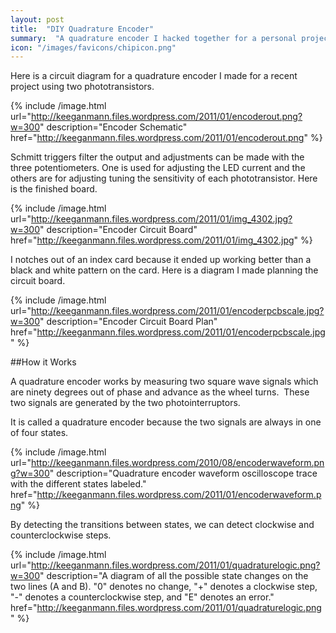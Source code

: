 ```yaml
---
layout: post
title:  "DIY Quadrature Encoder"
summary:  "A quadrature encoder I hacked together for a personal project"
icon: "/images/favicons/chipicon.png"
---
```



Here is a circuit diagram for a quadrature encoder I made for a recent project using two phototransistors.


{% include /image.html  url="http://keeganmann.files.wordpress.com/2011/01/encoderout.png?w=300"  description="Encoder Schematic"  href="http://keeganmann.files.wordpress.com/2011/01/encoderout.png" %}


Schmitt triggers filter the output and adjustments can be made with the three potentiometers.  One is used for adjusting the LED current and the others are for adjusting tuning the sensitivity of each phototransistor. Here is the finished board.


{% include /image.html  url="http://keeganmann.files.wordpress.com/2011/01/img_4302.jpg?w=300"  description="Encoder Circuit Board"  href="http://keeganmann.files.wordpress.com/2011/01/img_4302.jpg" %}

I notches out of an index card because it ended up working better than a black and white pattern on the card. Here is a diagram I made planning the circuit board.


{% include /image.html  url="http://keeganmann.files.wordpress.com/2011/01/encoderpcbscale.jpg?w=300"  description="Encoder Circuit Board Plan"  href="http://keeganmann.files.wordpress.com/2011/01/encoderpcbscale.jpg" %}

##How it Works

A quadrature encoder works by measuring two square wave signals which are ninety degrees out of phase and advance as the wheel turns.  These two signals are generated by the two photointerruptors.

It is called a quadrature encoder because the two signals are always in one of four states.


{% include /image.html  url="http://keeganmann.files.wordpress.com/2010/08/encoderwaveform.png?w=300"  description="Quadrature encoder waveform oscilloscope trace with the different states labeled."  href="http://keeganmann.files.wordpress.com/2011/01/encoderwaveform.png" %}

By detecting the transitions between states, we can detect clockwise and counterclockwise steps.


{% include /image.html  url="http://keeganmann.files.wordpress.com/2011/01/quadraturelogic.png?w=300"  description="A diagram of all the possible state changes on the two lines (A and B).  &quot;0&quot; denotes no change, &quot;+&quot; denotes a clockwise step, &quot;-&quot; denotes a counterclockwise step, and &quot;E&quot; denotes an error."  href="http://keeganmann.files.wordpress.com/2011/01/quadraturelogic.png" %}

